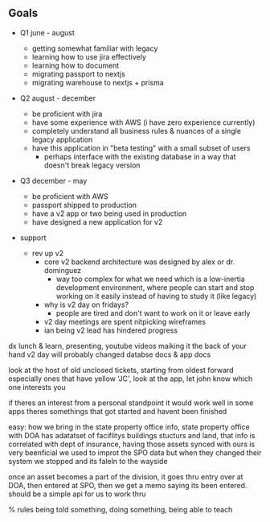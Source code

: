 ## Goals

- Q1 june - august
	- getting somewhat familiar with legacy
	- learning how to use jira effectively
	- learning how to document
	- migrating passport to nextjs
	- migrating warehouse to nextjs + prisma
- Q2 august - december
	- be proficient with jira
	- have some experience with AWS (i have zero experience currently)
	- completely understand all business rules & nuances of a single legacy application
	- have this application in "beta testing" with a small subset of users
		- perhaps interface with the existing database in a way that doesn't break legacy version
- Q3 december - may
	- be proficient with AWS
	- passport shipped to production
	- have a v2 app or two being used in production
	- have designed a new application for v2 


- support
	- rev up v2
		- core v2 backend architecture was designed by alex or dr. dominguez
			- way too complex for what we need which is a low-inertia development environment, where people can start and stop working on it easily instead of having to study it (like legacy)
		- why is v2 day on fridays?
			- people are tired and don't want to work on it or leave early
		- v2 day meetings are spent nitpicking wireframes
		- ian being v2 lead has hindered progress


dx 
lunch & learn, presenting, youtube videos
maiking it the back of your hand
v2 day will probably changed
databse docs & app docs

look at the host of old unclosed tickets, starting from oldest forward
especially ones that have yellow 'JC', look at the app, let john know which one interests you

if theres an interest from a personal standpoint it would work well
in some apps theres somethings that got started and havent been finished

easy: how we bring in the state property office info,
state property office with DOA has adatatset of faciflitys buildings stucturs and land, that info is correlated with dept of insurance, having those assets synced with ours is very beenficial
we used to improt the SPO data but when they changed their system we stopped and its faleln to the wayside

once an asset becomes a part of the division, it goes thru entry over at DOA, then entered at SPO, then we get a memo saying its been entered. should be a simple api for us to work thru



% rules being told something, doing something,  being able to teach
